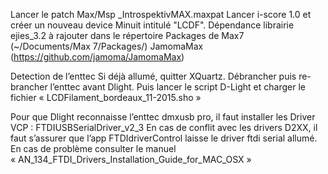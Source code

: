Lancer le patch Max/Msp _IntrospektivMAX.maxpat
Lancer i-score 1.0 et créer un nouveau device Minuit intitulé "LCDF".
Dépendance 
	   librairie ejies_3.2 à rajouter dans le répertoire Packages de Max7 (~/Documents/Max 7/Packages/)
	   JamomaMax (https://github.com/jamoma/JamomaMax)

Detection de l’enttec
Si déjà allumé, quitter XQuartz.
Débrancher puis re-brancher l’enttec avant Dlight.
Puis lancer le script D-Light et charger le fichier « LCDFilament_bordeaux_11-2015.sho »

Pour que Dlight reconnaisse l’enttec dmxusb pro, il faut installer les Driver VCP :
FTDIUSBSerialDriver_v2_3
En cas de conflit avec les drivers D2XX, il faut s’assurer que l’app FTDIdriverControl laisse le driver ftdi serial allumé.
En cas de problème consulter le manuel « AN_134_FTDI_Drivers_Installation_Guide_for_MAC_OSX »

